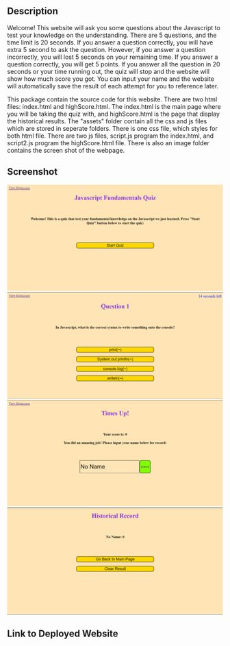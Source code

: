 ## Description
Welcome! This website will ask you some questions about the Javascript to test your knowledge on the understanding. There are 5 questions, and the time limit is 20 seconds. If you answer a question correctly, you will have extra 5 second to ask the question. However, if you answer a question incorrectly, you will lost 5 seconds on your remaining time. If you answer a question correctly, you will get 5 points. If you answer all the question in 20 seconds or your time running out, the quiz will stop and the website will show how much score you got. You can input your name and the website will automatically save the result of each attempt for you to reference later.

This package contain the source code for this website. There are two html files: index.html and highScore.html. The index.html is the main page where you will be taking the quiz with, and highScore.html is the page that display the historical results. The "assets" folder contain all the css and js files which are stored in seperate folders. There is one css file, which styles for both html file. There are two js files, script.js program the index.html, and script2.js program the highScore.html file.
There is also an image folder contains the screen shot of the webpage.

## Screenshot
![On a desktop, the application displays three CSS code snippets per row.](./assets/image/Screenshot1.png)
![On a desktop, the application displays three CSS code snippets per row.](./assets/image/Screenshot2.png)
![On a desktop, the application displays three CSS code snippets per row.](./assets/image/Screenshot3.png)
![On a desktop, the application displays three CSS code snippets per row.](./assets/image/Screenshot4.png)

## Link to Deployed Website
